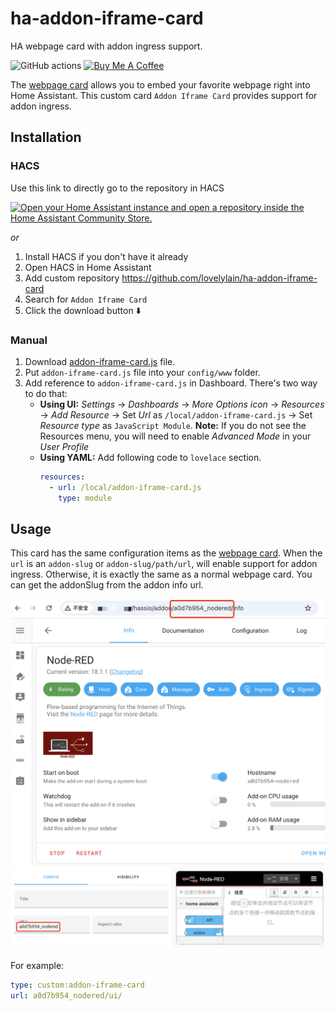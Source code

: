 # ha-addon-iframe-card

HA webpage card with addon ingress support.

![GitHub actions](https://github.com/lovelylain/ha-addon-iframe-card/actions/workflows/validate.yaml/badge.svg)
<a href="https://www.buymeacoffee.com/lovelylain" target="_blank"><img alt="Buy Me A Coffee" src="https://cdn.buymeacoffee.com/buttons/v2/arial-yellow.png" height="20px"></a>

The [webpage card](https://www.home-assistant.io/dashboards/iframe/) allows you to embed your favorite webpage right into Home Assistant. This custom card `Addon Iframe Card` provides support for addon ingress.

## Installation

### HACS

Use this link to directly go to the repository in HACS

[![Open your Home Assistant instance and open a repository inside the Home Assistant Community Store.](https://my.home-assistant.io/badges/hacs_repository.svg)](https://my.home-assistant.io/redirect/hacs_repository/?owner=lovelylain&repository=ha-addon-iframe-card)

_or_

1. Install HACS if you don't have it already
1. Open HACS in Home Assistant
1. Add custom repository https://github.com/lovelylain/ha-addon-iframe-card
1. Search for `Addon Iframe Card`
1. Click the download button ⬇️

### Manual

1. Download [addon-iframe-card.js](https://raw.githubusercontent.com/lovelylain/ha-addon-iframe-card/refs/heads/main/dist/addon-iframe-card.js) file.
2. Put `addon-iframe-card.js` file into your `config/www` folder.
3. Add reference to `addon-iframe-card.js` in Dashboard. There's two way to do that:
   - **Using UI:** _Settings_ → _Dashboards_ → _More Options icon_ → _Resources_ → _Add Resource_ → Set _Url_ as `/local/addon-iframe-card.js` → Set _Resource type_ as `JavaScript Module`.
     **Note:** If you do not see the Resources menu, you will need to enable _Advanced Mode_ in your _User Profile_
   - **Using YAML:** Add following code to `lovelace` section.
     ```yaml
     resources:
       - url: /local/addon-iframe-card.js
         type: module
     ```

## Usage

This card has the same configuration items as the [webpage card](https://www.home-assistant.io/dashboards/iframe/#yaml-configuration). When the `url` is an `addon-slug` or `addon-slug/path/url`, will enable support for addon ingress. Otherwise, it is exactly the same as a normal webpage card. You can get the addonSlug from the addon info url.

![Get the addon-slug](images/1.png)
![Config editor](images/2.png)

For example:

```yaml
type: custom:addon-iframe-card
url: a0d7b954_nodered/ui/
```
